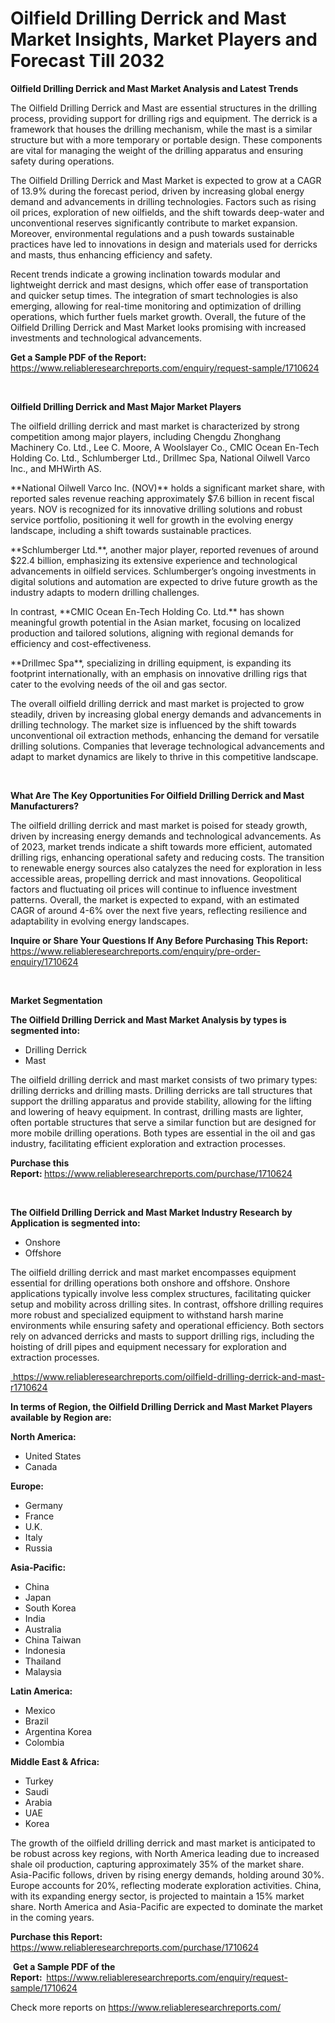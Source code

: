 <p><h1>Oilfield Drilling Derrick and Mast Market Insights, Market Players and Forecast Till 2032</h1></p><p><strong>Oilfield Drilling Derrick and Mast Market Analysis and Latest Trends</strong></p>
<p><p>The Oilfield Drilling Derrick and Mast are essential structures in the drilling process, providing support for drilling rigs and equipment. The derrick is a framework that houses the drilling mechanism, while the mast is a similar structure but with a more temporary or portable design. These components are vital for managing the weight of the drilling apparatus and ensuring safety during operations. </p><p>The Oilfield Drilling Derrick and Mast Market is expected to grow at a CAGR of 13.9% during the forecast period, driven by increasing global energy demand and advancements in drilling technologies. Factors such as rising oil prices, exploration of new oilfields, and the shift towards deep-water and unconventional reserves significantly contribute to market expansion. Moreover, environmental regulations and a push towards sustainable practices have led to innovations in design and materials used for derricks and masts, thus enhancing efficiency and safety.</p><p>Recent trends indicate a growing inclination towards modular and lightweight derrick and mast designs, which offer ease of transportation and quicker setup times. The integration of smart technologies is also emerging, allowing for real-time monitoring and optimization of drilling operations, which further fuels market growth. Overall, the future of the Oilfield Drilling Derrick and Mast Market looks promising with increased investments and technological advancements.</p></p>
<p><strong>Get a Sample PDF of the Report:&nbsp;</strong> <a href="https://www.reliableresearchreports.com/enquiry/request-sample/1710624?utm_campaign=2203&utm_medium=2&utm_source=Github&utm_content=ia&utm_term=13022025&utm_id=oilfield-drilling-derrick-and-mast">https://www.reliableresearchreports.com/enquiry/request-sample/1710624</a></p>
<p>&nbsp;</p>
<p><strong>Oilfield Drilling Derrick and Mast Major Market Players</strong></p>
<p><p>The oilfield drilling derrick and mast market is characterized by strong competition among major players, including Chengdu Zhonghang Machinery Co. Ltd., Lee C. Moore, A Woolslayer Co., CMIC Ocean En-Tech Holding Co. Ltd., Schlumberger Ltd., Drillmec Spa, National Oilwell Varco Inc., and MHWirth AS.</p><p>**National Oilwell Varco Inc. (NOV)** holds a significant market share, with reported sales revenue reaching approximately $7.6 billion in recent fiscal years. NOV is recognized for its innovative drilling solutions and robust service portfolio, positioning it well for growth in the evolving energy landscape, including a shift towards sustainable practices.</p><p>**Schlumberger Ltd.**, another major player, reported revenues of around $22.4 billion, emphasizing its extensive experience and technological advancements in oilfield services. Schlumberger’s ongoing investments in digital solutions and automation are expected to drive future growth as the industry adapts to modern drilling challenges.</p><p>In contrast, **CMIC Ocean En-Tech Holding Co. Ltd.** has shown meaningful growth potential in the Asian market, focusing on localized production and tailored solutions, aligning with regional demands for efficiency and cost-effectiveness.</p><p>**Drillmec Spa**, specializing in drilling equipment, is expanding its footprint internationally, with an emphasis on innovative drilling rigs that cater to the evolving needs of the oil and gas sector.</p><p>The overall oilfield drilling derrick and mast market is projected to grow steadily, driven by increasing global energy demands and advancements in drilling technology. The market size is influenced by the shift towards unconventional oil extraction methods, enhancing the demand for versatile drilling solutions. Companies that leverage technological advancements and adapt to market dynamics are likely to thrive in this competitive landscape.</p></p>
<p>&nbsp;</p>
<p><strong>What Are The Key Opportunities For Oilfield Drilling Derrick and Mast Manufacturers?</strong></p>
<p><p>The oilfield drilling derrick and mast market is poised for steady growth, driven by increasing energy demands and technological advancements. As of 2023, market trends indicate a shift towards more efficient, automated drilling rigs, enhancing operational safety and reducing costs. The transition to renewable energy sources also catalyzes the need for exploration in less accessible areas, propelling derrick and mast innovations. Geopolitical factors and fluctuating oil prices will continue to influence investment patterns. Overall, the market is expected to expand, with an estimated CAGR of around 4-6% over the next five years, reflecting resilience and adaptability in evolving energy landscapes.</p></p>
<p><strong>Inquire or Share Your Questions If Any Before Purchasing This Report:</strong> <a href="https://www.reliableresearchreports.com/enquiry/pre-order-enquiry/1710624?utm_campaign=2203&utm_medium=2&utm_source=Github&utm_content=ia&utm_term=13022025&utm_id=oilfield-drilling-derrick-and-mast">https://www.reliableresearchreports.com/enquiry/pre-order-enquiry/1710624</a></p>
<p>&nbsp;</p>
<p><strong>Market Segmentation</strong></p>
<p><strong>The Oilfield Drilling Derrick and Mast Market Analysis by types is segmented into:</strong></p>
<p><ul><li>Drilling Derrick</li><li>Mast</li></ul></p>
<p><p>The oilfield drilling derrick and mast market consists of two primary types: drilling derricks and drilling masts. Drilling derricks are tall structures that support the drilling apparatus and provide stability, allowing for the lifting and lowering of heavy equipment. In contrast, drilling masts are lighter, often portable structures that serve a similar function but are designed for more mobile drilling operations. Both types are essential in the oil and gas industry, facilitating efficient exploration and extraction processes.</p></p>
<p><strong>Purchase this Report:&nbsp;</strong><a href="https://www.reliableresearchreports.com/purchase/1710624?utm_campaign=2203&utm_medium=2&utm_source=Github&utm_content=ia&utm_term=13022025&utm_id=oilfield-drilling-derrick-and-mast">https://www.reliableresearchreports.com/purchase/1710624</a></p>
<p>&nbsp;</p>
<p><strong>The Oilfield Drilling Derrick and Mast Market Industry Research by Application is segmented into:</strong></p>
<p><ul><li>Onshore</li><li>Offshore</li></ul></p>
<p><p>The oilfield drilling derrick and mast market encompasses equipment essential for drilling operations both onshore and offshore. Onshore applications typically involve less complex structures, facilitating quicker setup and mobility across drilling sites. In contrast, offshore drilling requires more robust and specialized equipment to withstand harsh marine environments while ensuring safety and operational efficiency. Both sectors rely on advanced derricks and masts to support drilling rigs, including the hoisting of drill pipes and equipment necessary for exploration and extraction processes.</p></p>
<p><a href="https://www.reliableresearchreports.com/oilfield-drilling-derrick-and-mast-r1710624?utm_campaign=2203&utm_medium=2&utm_source=Github&utm_content=ia&utm_term=13022025&utm_id=oilfield-drilling-derrick-and-mast">&nbsp;https://www.reliableresearchreports.com/oilfield-drilling-derrick-and-mast-r1710624</a></p>
<p><strong>In terms of Region, the Oilfield Drilling Derrick and Mast Market Players available by Region are:</strong></p>
<p>
    <p> <strong> North America: </strong>
        <ul>
            <li>United States</li>
            <li>Canada</li>
        </ul>
        </p> 
    <p> <strong> Europe: </strong>
        <ul>
            <li>Germany</li>
            <li>France</li>
            <li>U.K.</li>
            <li>Italy</li>
            <li>Russia</li>
        </ul>
        </p> 
    <p> <strong> Asia-Pacific: </strong>
        <ul>
            <li>China</li>
            <li>Japan</li>
            <li>South Korea</li>
            <li>India</li>
            <li>Australia</li>
            <li>China Taiwan</li>
            <li>Indonesia</li>
            <li>Thailand</li>
            <li>Malaysia</li>
        </ul>
        </p> 
    <p> <strong> Latin America: </strong>
        <ul>
            <li>Mexico</li>
            <li>Brazil</li>
            <li>Argentina Korea</li>
            <li>Colombia</li>
        </ul>
        </p> 
    <p> <strong> Middle East & Africa: </strong>
        <ul>
            <li>Turkey</li>
            <li>Saudi</li>
            <li>Arabia</li>
            <li>UAE</li>
            <li>Korea</li>
        </ul>
    </p>
    </p>
<p><p>The growth of the oilfield drilling derrick and mast market is anticipated to be robust across key regions, with North America leading due to increased shale oil production, capturing approximately 35% of the market share. Asia-Pacific follows, driven by rising energy demands, holding around 30%. Europe accounts for 20%, reflecting moderate exploration activities. China, with its expanding energy sector, is projected to maintain a 15% market share. North America and Asia-Pacific are expected to dominate the market in the coming years.</p></p>
<p><strong>Purchase this Report: </strong><a href="https://www.reliableresearchreports.com/purchase/1710624?utm_campaign=2203&utm_medium=2&utm_source=Github&utm_content=ia&utm_term=13022025&utm_id=oilfield-drilling-derrick-and-mast">https://www.reliableresearchreports.com/purchase/1710624</a></p>
<p>&nbsp;<strong>Get a Sample PDF of the Report:&nbsp;&nbsp;</strong><a href="https://www.reliableresearchreports.com/enquiry/request-sample/1710624?utm_campaign=2203&utm_medium=2&utm_source=Github&utm_content=ia&utm_term=13022025&utm_id=oilfield-drilling-derrick-and-mast">https://www.reliableresearchreports.com/enquiry/request-sample/1710624</a></p>
<p><strong></strong></p>
<p>Check more reports on <a href="https://www.reliableresearchreports.com/?utm_campaign=2203&utm_medium=2&utm_source=Github&utm_content=ia&utm_term=13022025&utm_id=oilfield-drilling-derrick-and-mast">https://www.reliableresearchreports.com/</a></p>
